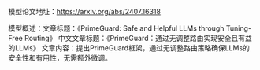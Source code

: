 模型论文地址：https://arxiv.org/abs/2407.16318

模型概述：文章标题：《PrimeGuard: Safe and Helpful LLMs through Tuning-Free Routing》
中文文章标题：《PrimeGuard：通过无调整路由实现安全且有益的LLMs》
文章内容：提出PrimeGuard框架，通过无调整路由策略确保LLMs的安全性和有用性，无需额外微调。
